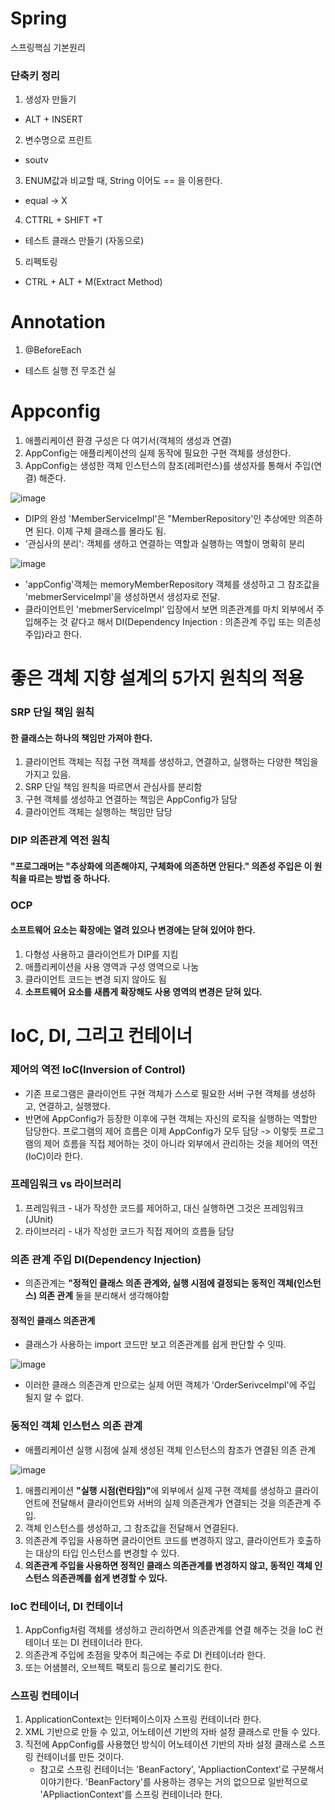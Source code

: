 # Spring
스프링핵심 기본원리

<h3> 단축키 정리 </h3>

1. 생성자 만들기
- ALT + INSERT

2. 변수명으로 프린트
- soutv

3. ENUM값과 비교할 때, String 이어도 == 을 이용한다.
- equal -> X

4. CTTRL + SHIFT +T 
- 테스트 클래스 만들기 (자동으로)

5. 리펙토링
- CTRL + ALT + M(Extract Method)

# Annotation
1. @BeforeEach 
- 테스트 실행 전 무조건 실

# Appconfig
1. 애플리케이션 환경 구성은 다 여기서(객체의 생성과 연결)
2. AppConfig는 애플리케이션의 실제 동작에 필요한 구현 객체를 생성한다.
3. AppConfig는 생성한 객체 인스턴스의 참조(레퍼런스)를 생성자를 통해서 주입(연결) 해준다.
<p></p>


![image](https://user-images.githubusercontent.com/82505269/224055911-9cb8daa2-4e8d-4a6d-ae5a-58d0fce4bff4.png)


- DIP의 완성 'MemberServiceImpl'은 "MemberRepository'인 추상에만 의존하면 된다. 이제 구체 클래스를 몰라도 됨.
- '관심사의 분리': 객체를 생하고 연결하는 역할과 실행하는 역할이 명확히 분리

![image](https://user-images.githubusercontent.com/82505269/224056902-256d4b41-d172-4349-8532-2a3f531b77e0.png)

- 'appConfig'객체는 memoryMemberRepository 객체를 생성하고 그 참조값을 'mebmerServiceImpl'을 생성하면서 생성자로 전달.
- 클라이언트인 'mebmerServiceImpl' 입장에서 보면 의존관계를 마치 외부에서 주입해주는 것 같다고 해서 DI(Dependency Injection : 의존관계 주입 또는 의존성 주입)라고 한다.

# 좋은 객체 지향 설계의 5가지 원칙의 적용

### SRP 단일 책임 원칙
#### 한 클래스는 하나의 책임만 가져야 한다.
1. 클라이언트 객체는 직접 구현 객체를 생성하고, 연결하고, 실행하는 다양한 책임을 가지고 있음.
2. SRP 단일 책임 원칙을 따르면서 관심사를 분리함
3. 구현 객체를 생성하고 연결하는 책임은 AppConfig가 담당
4. 클라이언트 객체는 실행하는 책임만 담당

### DIP 의존관계 역전 원칙
#### "프로그래머는 "추상화에 의존해야지, 구체화에 의존하면 안된다." 의존성 주입은 이 원칙을 따르는 방법 중 하나다.

### OCP
#### 소프트웨어 요소는 확장에는 열려 있으나 변경에는 닫혀 있어야 한다.
1. 다형성 사용하고 클라이언트가 DIP를 지킴
2. 애플리케이션을 사용 영역과 구성 영역으로 나눔
3. 클라이언트 코드는 변경 되지 않아도 됨
4. <b>소프트웨어 요소를 새롭게 확장해도 사용 영역의 변경은 닫혀 있다.</b>


# IoC, DI, 그리고 컨테이너
### 제어의 역전 IoC(Inversion of Control)
- 기존 프로그램은 클라이언트 구현 객체가 스스로 필요한 서버 구현 객체를 생성하고, 연결하고, 실행했다.
- 반면에 AppConfig가 등장한 이후에 구현 객체는 자신의 로직을 실행하는 역할만 담당한다. 프로그램의 제어 흐름은 이제 AppConfig가 모두 담당
-> 이렇듯 프로그램의 제어 흐름을 직접 제어하는 것이 아니라 외부에서 관리하는 것을 제어의 역전(IoC)이라 한다.

### 프레임워크 vs 라이브러리
1. 프레임워크 - 내가 작성한 코드를 제어하고, 대신 실행하면 그것은 프레임워크(JUnit)
2. 라이브러리 - 내가 작성한 코드가 직접 제어의 흐름들 담당

### 의존 관계 주입 DI(Dependency Injection)
- 의존관계는 <b>"정적인 클래스 의존 관계와, 실행 시점에 결정되는 동적인 객체(인스턴스) 의존 관계</b> 둘을 분리해서 생각해야함

#### 정적인 클래스 의존관계
- 클래스가 사용하는 import 코드만 보고 의존관계를 쉽게 판단할 수 잇따.

![image](https://user-images.githubusercontent.com/82505269/225334777-80e09a20-d409-4726-ba7e-a259948f207d.png)

- 이러한 클래스 의존관계 만으로는 실제 어떤 객체가 'OrderSerivceImpl'에 주입 될지 알 수 없다.

### 동적인 객체 인스턴스 의존 관계
- 애플리케이션 실행 시점에 실제 생성된 객체 인스턴스의 참조가 연결된 의존 관계

![image](https://user-images.githubusercontent.com/82505269/225335439-b36537a9-f6ac-4e54-a28b-6d61fd938373.png)

1. 애플리케이션 <b>"실행 시점(런타임)"</b>에 외부에서 실제 구현 객체를 생성하고 클라이언트에 전달해서 클라이언트와 서버의 실제 의존관계가 연결되는 것을 의존관계 주입.
2. 객체 인스턴스를 생성하고, 그 참조값을 전달해서 연결된다.
3. 의존관계 주입을 사용하면 클라이언트 코드를 변경하지 않고, 클라이언트가 호출하는 대상의 타입 인스턴스를 변경할 수 있다.
4. <b>의존관계 주입을 사용하면 정적인 클래스 의존관계를 변경하지 않고, 동적인 객체 인스턴스 의존관꼐를 쉽게 변경할 수 있다.</b>

### IoC 컨테이너, DI 컨테이너
1. AppConfig처럼 객체를 생성하고 관리하면서 의존관계를 연결 해주는 것을 IoC 컨테이너 또는 DI 컨테이너라 한다.
2. 의존관계 주입에 초점을 맞추어 최근에는 주로 DI 컨테이너라 한다.
3. 또는 어샘블러, 오브젝트 팩토리 등으로 불리기도 한다.

### 스프링 컨테이너
1. ApplicationContext는 인터페이스이자 스프링 컨테이너라 한다.
2. XML 기반으로 만들 수 있고, 어노테이션 기반의 자바 설정 클래스로 만들 수 있다.
3. 직전에 AppConfig를 사용했던 방식이 어노테이션 기반의 자바 설정 클래스로 스프링 컨테이너를 만든 것이다.
   * 참고로 스프링 컨테이너는 'BeanFactory', 'AppliactionContext'로 구분해서 이야기한다. 'BeanFactory'를 사용하는 경우는 거의 없으므로 일반적으로 'APpliactionContext'를 스프링 컨테이너라 한다.
